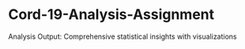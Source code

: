 # Cord-19-Analysis-Assignment
Analysis Output: Comprehensive statistical insights with visualizations
